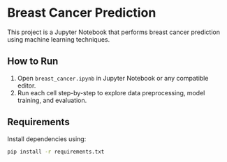 # Breast Cancer Prediction

This project is a Jupyter Notebook that performs breast cancer prediction using machine learning techniques.

## How to Run

1. Open `breast_cancer.ipynb` in Jupyter Notebook or any compatible editor.
2. Run each cell step-by-step to explore data preprocessing, model training, and evaluation.

## Requirements

Install dependencies using:
```bash
pip install -r requirements.txt
```

